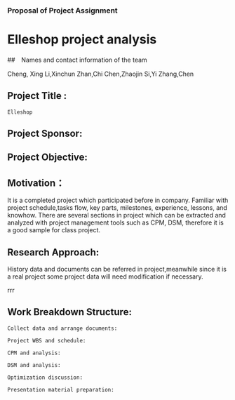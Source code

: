 ### Proposal of Project Assignment

# Elleshop project analysis



##　Names and contact information of the team

Cheng, Xing   Li,Xinchun   Zhan,Chi  Chen,Zhaojin  Si,Yi  Zhang,Chen

## Project Title : 

	Elleshop 

## Project Sponsor:

## Project Objective:

## Motivation：
It is a completed project which participated before in company. Familiar with project schedule,tasks flow, key parts, milestones, experience, lessons, and knowhow. There are several sections in project which can be extracted and analyzed with project management tools such as CPM, DSM, therefore it is a good sample for class project.

## Research Approach:
History data and documents can be referred in project,meanwhile since it is a real project some project data will need modification if necessary.

rrr

## Work Breakdown Structure:

	Collect data and arrange documents:

	Project WBS and schedule:

	CPM and analysis:

	DSM and analysis:

	Optimization discussion:

	Presentation material preparation:


